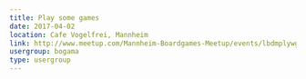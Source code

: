 ```yaml
---
title: Play some games
date: 2017-04-02
location: Cafe Vogelfrei, Mannheim
link: http://www.meetup.com/Mannheim-Boardgames-Meetup/events/lbdmplywgbdb/
usergroup: bogama
type: usergroup
---
```

